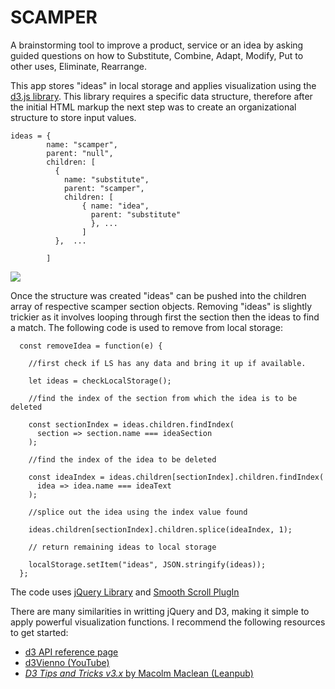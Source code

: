 SCAMPER
=======

A brainstorming tool to improve a product, service or an idea by asking guided questions on how to Substitute, Combine, Adapt, Modify, Put to other uses, Eliminate, Rearrange. 

This app stores "ideas" in local storage and applies visualization using the [d3.js library](https://d3js.org/). This library requires a specific data structure, therefore after the initial HTML markup the next step was to create an organizational structure to store input values. 

```
ideas = {
        name: "scamper",
        parent: "null",
        children: [
          {
            name: "substitute",
            parent: "scamper",
            children: [ 
                { name: "idea", 
                  parent: "substitute" 
                  }, ...
                ]
          },  ...

        ]
```

![](https://scamper.filipstepien.com/assets/localstorage.png)

Once the structure was created "ideas" can be pushed into the children array of respective scamper section objects. Removing "ideas" is slightly trickier as it involves looping through first the section then the ideas to find a match. The following code is used to remove from local storage: 

```
  const removeIdea = function(e) {
    
    //first check if LS has any data and bring it up if available.

    let ideas = checkLocalStorage();

    //find the index of the section from which the idea is to be deleted

    const sectionIndex = ideas.children.findIndex(
      section => section.name === ideaSection
    );

    //find the index of the idea to be deleted

    const ideaIndex = ideas.children[sectionIndex].children.findIndex(
      idea => idea.name === ideaText
    );

    //splice out the idea using the index value found

    ideas.children[sectionIndex].children.splice(ideaIndex, 1);

    // return remaining ideas to local storage

    localStorage.setItem("ideas", JSON.stringify(ideas));
  };
```


The code uses [jQuery Library](https://jquery.com/) and [Smooth Scroll PlugIn](https://plugins.jquery.com/smooth-scroll/)

There are many similarities in writting jQuery and D3, making it simple to apply powerful visualization functions. I recommend the following resources to get started: 
+ [d3 API reference page](https://github.com/d3/d3/blob/master/API.md)
+ [d3Vienno (YouTube)](https://www.youtube.com/user/d3Vienno)
+ [*D3 Tips and Tricks v3.x* by Macolm Maclean (Leanpub)](https://leanpub.com/D3-Tips-and-Tricks)